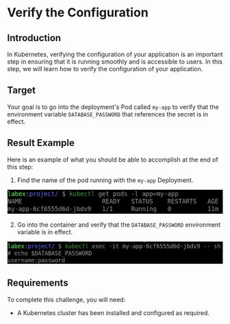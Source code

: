 # Verify the Configuration

## Introduction

In Kubernetes, verifying the configuration of your application is an important step in ensuring that it is running smoothly and is accessible to users. In this step, we will learn how to verify the configuration of your application.

## Target

Your goal is to go into the deployment's Pod called `my-app` to verify that the environment variable `DATABASE_PASSWORD` that references the secret is in effect.

## Result Example

Here is an example of what you should be able to accomplish at the end of this step:

1. Find the name of the pod running with the `my-app` Deployment.

![challenge-configuring-apps-with-secrets](assets/challenge-configuring-apps-with-secrets-3-1.png)

2. Go into the container and verify that the `DATABASE_PASSWORD` environment variable is in effect.

![challenge-configuring-apps-with-secrets](assets/challenge-configuring-apps-with-secrets-3-2.png)

## Requirements

To complete this challenge, you will need:

- A Kubernetes cluster has been installed and configured as required.
